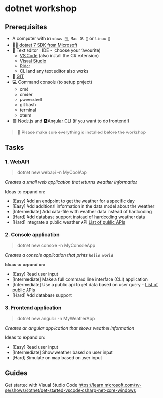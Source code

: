 # dotnet workshop

## Prerequisites

* A computer with `Windows 🪟`, `Mac OS 🍎` or `linux 🐧`
* 🧑‍💻 [dotnet 7 SDK from Microsoft](https://dotnet.microsoft.com/en-us/download/dotnet/7.0)
* 📃 Text editor | IDE - (choose your favourite)
  * [VS Code](https://code.visualstudio.com/) (also install the C# extension)
  * [Visual Studio](https://visualstudio.microsoft.com/)
  * [Rider](https://www.jetbrains.com/rider/)
  * CLI and any text editor also works
* 🌿 [GIT](https://git-scm.com/)
* 💻 Command console (to setup project)
  * cmd
  * cmder
  * powershell
  * git bash
  * terminal
  * xterm
* 🟩 [Node.js](https://nodejs.org/en/) and 🅰[Angular CLI](https://angular.io/cli) (if you want to do frontend!)

> 🙏 Please make sure everything is installed before the workshop 



## Tasks

### 1. WebAPI

> dotnet new webapi -n MyCoolApp

*Creates a small web application that returns weather information*

Ideas to expand on: 

* [Easy] Add an endpoint to get the weather for a specific day
* [Easy] Add additional information in the data model about the weather
* [Intermediate] Add data-file with weather data instead of hardcoding
* [Hard] Add database support instead of hardcoding weather data
* [Hard] Integrate a public weather API [List of public APIs](https://github.com/public-api-lists/public-api-lists)

### 2. Console application

> dotnet new console -n MyConsoleApp

*Creates a console application that prints `hello world`*

Ideas to expand on: 

* [Easy] Read user input
* [Intermediate] Make a full command line interface (CLI) application
* [Intermediate] Use a public api to get data based on user query - [List of public APIs](https://github.com/public-api-lists/public-api-lists)
* [Hard] Add database support

### 3. Frontend application

> dotnet new angular -n MyWeatherApp

*Creates an angular application that shows weather information*

Ideas to expand on: 

* [Easy] Read user input
* [Intermediate] Show weather based on user input
* [Hard] Simulate on map based on user input


## Guides

Get started with Visual Studio Code
https://learn.microsoft.com/sv-se/shows/dotnet/get-started-vscode-csharp-net-core-windows
